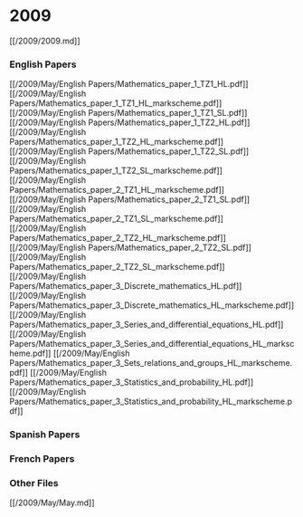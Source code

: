 # 2009

[[/2009/2009.md]]

### English Papers
[[/2009/May/English Papers/Mathematics_paper_1_TZ1_HL.pdf]]
[[/2009/May/English Papers/Mathematics_paper_1_TZ1_HL_markscheme.pdf]]
[[/2009/May/English Papers/Mathematics_paper_1_TZ1_SL.pdf]]
[[/2009/May/English Papers/Mathematics_paper_1_TZ2_HL.pdf]]
[[/2009/May/English Papers/Mathematics_paper_1_TZ2_HL_markscheme.pdf]]
[[/2009/May/English Papers/Mathematics_paper_1_TZ2_SL.pdf]]
[[/2009/May/English Papers/Mathematics_paper_1_TZ2_SL_markscheme.pdf]]
[[/2009/May/English Papers/Mathematics_paper_2_TZ1_HL_markscheme.pdf]]
[[/2009/May/English Papers/Mathematics_paper_2_TZ1_SL.pdf]]
[[/2009/May/English Papers/Mathematics_paper_2_TZ1_SL_markscheme.pdf]]
[[/2009/May/English Papers/Mathematics_paper_2_TZ2_HL_markscheme.pdf]]
[[/2009/May/English Papers/Mathematics_paper_2_TZ2_SL.pdf]]
[[/2009/May/English Papers/Mathematics_paper_2_TZ2_SL_markscheme.pdf]]
[[/2009/May/English Papers/Mathematics_paper_3_Discrete_mathematics_HL.pdf]]
[[/2009/May/English Papers/Mathematics_paper_3_Discrete_mathematics_HL_markscheme.pdf]]
[[/2009/May/English Papers/Mathematics_paper_3_Series_and_differential_equations_HL.pdf]]
[[/2009/May/English Papers/Mathematics_paper_3_Series_and_differential_equations_HL_markscheme.pdf]]
[[/2009/May/English Papers/Mathematics_paper_3_Sets_relations_and_groups_HL_markscheme.pdf]]
[[/2009/May/English Papers/Mathematics_paper_3_Statistics_and_probability_HL.pdf]]
[[/2009/May/English Papers/Mathematics_paper_3_Statistics_and_probability_HL_markscheme.pdf]]
### Spanish Papers
### French Papers

### Other Files
[[/2009/May/May.md]]
